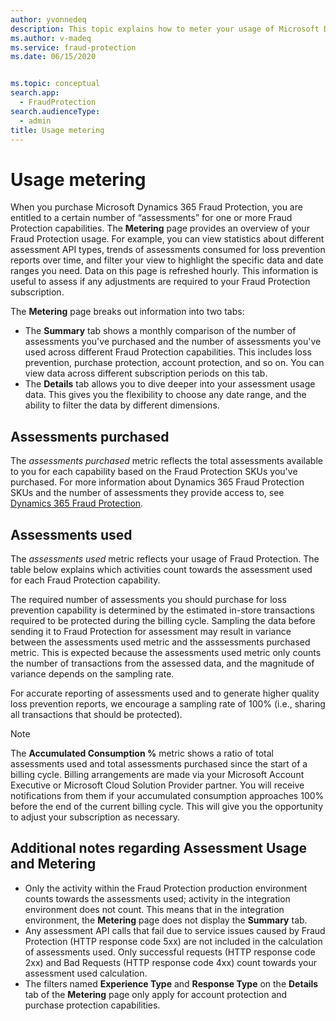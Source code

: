 ```yaml
---
author: yvonnedeq
description: This topic explains how to meter your usage of Microsoft Dynamics 365 Fraud Protection.
ms.author: v-madeq
ms.service: fraud-protection
ms.date: 06/15/2020


ms.topic: conceptual
search.app: 
  - FraudProtection
search.audienceType:
  - admin
title: Usage metering
---
```


# Usage metering

When you purchase Microsoft Dynamics 365 Fraud Protection, you are entitled to a certain number of “assessments” for one or more Fraud Protection capabilities. The **Metering** page provides an overview of your Fraud Protection usage. For example, you can view statistics about different assessment API types, trends of assessments consumed for loss prevention reports over time, and filter your view to highlight the specific data and date ranges you need.  Data on this page is refreshed hourly. This information is useful to assess if any adjustments are required to your Fraud Protection subscription.

The **Metering** page breaks out information into two tabs:

- The **Summary** tab shows a monthly comparison of the number of assessments you've purchased and the number of assessments you've used across different Fraud Protection capabilities. This includes loss prevention, purchase protection, account protection, and so on. You can view data across different subscription periods on this tab.
- The **Details** tab allows you to dive deeper into your assessment usage data. This gives you the flexibility to choose any date range, and the ability to filter the data by different dimensions.

## Assessments purchased

The *assessments purchased* metric reflects the total assessments available to you for each capability based on the Fraud Protection SKUs you've purchased. For more information about Dynamics 365 Fraud Protection SKUs and the number of assessments they provide access to, see [Dynamics 365 Fraud Protection](https://dynamics.microsoft.com/ai/fraud-protection/).

## Assessments used

The *assessments used* metric reflects your usage of Fraud Protection. The table below explains which activities count towards the assessment used for each Fraud Protection capability.

<table>

The required number of assessments you should purchase for loss prevention capability is determined by the estimated in-store transactions required to be protected during the billing cycle. Sampling the data before sending it to Fraud Protection for assessment may result in variance between the assessments used metric and the asssessments purchased metric. This is expected because the assessments used metric only counts the number of transactions from the assessed data, and the magnitude of variance depends on the sampling rate. 

For accurate reporting of assessments used and to generate higher quality loss prevention reports, we encourage a sampling rate of 100% (i.e., sharing all transactions that should be protected).

> [!NOTE]
> The **Accumulated Consumption %** metric shows a ratio of total assessments used and total assessments purchased since the start of a billing cycle. Billing arrangements are made via your Microsoft Account Executive or Microsoft Cloud Solution Provider partner. You will receive notifications from them if your accumulated consumption approaches 100% before the end of the current billing cycle. This will give you the opportunity to adjust your subscription as necessary.

## Additional notes regarding Assessment Usage and Metering

- Only the activity within the Fraud Protection production environment counts towards the assessments used; activity in the integration environment does not count. This means that in the integration environment, the **Metering** page  does not display the **Summary** tab.
- Any assessment API calls that fail due to service issues caused by Fraud Protection (HTTP response code 5xx) are not included in the calculation of assessments used. Only successful requests (HTTP response code 2xx) and Bad Requests (HTTP response code 4xx) count towards your assessment used calculation.
- The filters named **Experience Type** and **Response Type** on the **Details** tab of the **Metering** page only apply for account protection and purchase protection capabilities.
